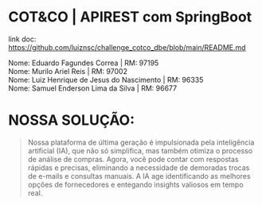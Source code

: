 # COT&CO | APIREST com SpringBoot 
link doc:
https://github.com/luiznsc/challenge_cotco_dbe/blob/main/README.md

Nome: Eduardo Fagundes Correa | RM: 97195  
Nome: Murilo Ariel Reis | RM: 97002  
Nome: Luiz Henrique de Jesus do Nascimento | RM: 96335  
Nome: Samuel Enderson Lima da Silva | RM: 96677  


# NOSSA SOLUÇÃO:
> Nossa plataforma de última geração é impulsionada pela inteligência artificial (IA), que não só simplifica, mas também otimiza o processo de análise de compras. Agora, você pode contar com respostas rápidas e precisas, eliminando a necessidade de demoradas trocas de e-mails e consultas manuais. A IA age identificando as melhores opções de fornecedores e entegando insights valiosos em tempo real.



